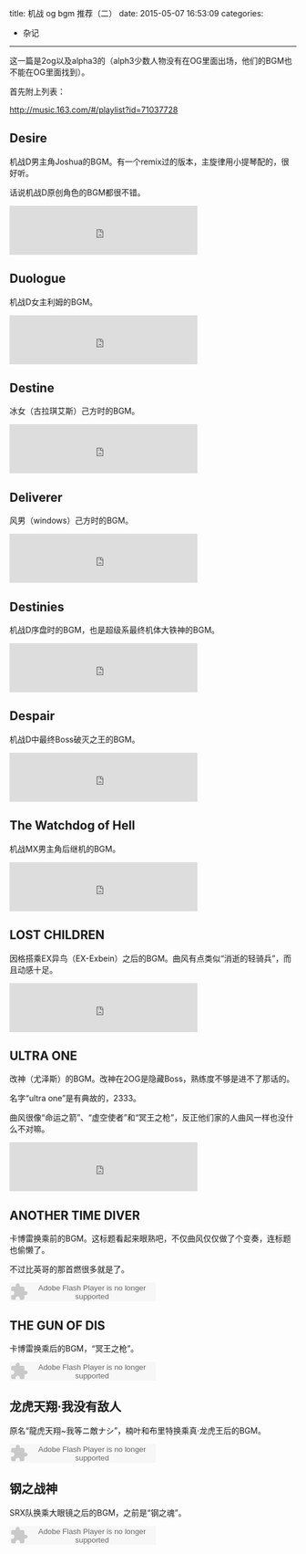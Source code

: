 title: 机战 og bgm 推荐（二）
date: 2015-05-07 16:53:09
categories:
  - 杂记
---

这一篇是2og以及alpha3的（alph3少数人物没有在OG里面出场，他们的BGM也不能在OG里面找到）。

首先附上列表：

http://music.163.com/#/playlist?id=71037728

## Desire ##

机战D男主角Joshua的BGM。有一个remix过的版本，主旋律用小提琴配的，很好听。

话说机战D原创角色的BGM都很不错。

<iframe frameborder="no" border="0" marginwidth="0" marginheight="0" width=330 height=86 src="http://music.163.com/outchain/player?type=2&id=28554027&auto=0&height=66"></iframe>

## Duologue ##

机战D女主利姆的BGM。

<iframe frameborder="no" border="0" marginwidth="0" marginheight="0" width=330 height=86 src="http://music.163.com/outchain/player?type=2&id=28554029&auto=0&height=66"></iframe>

## Destine ##

冰女（古拉琪艾斯）己方时的BGM。

<iframe frameborder="no" border="0" marginwidth="0" marginheight="0" width=330 height=86 src="http://music.163.com/outchain/player?type=2&id=28554031&auto=0&height=66"></iframe>

## Deliverer ##

风男（windows）己方时的BGM。

<iframe frameborder="no" border="0" marginwidth="0" marginheight="0" width=330 height=86 src="http://music.163.com/outchain/player?type=2&id=28554032&auto=0&height=66"></iframe>

## Destinies ##

机战D序盘时的BGM，也是超级系最终机体大铁神的BGM。

<iframe frameborder="no" border="0" marginwidth="0" marginheight="0" width=330 height=86 src="http://music.163.com/outchain/player?type=2&id=28554035&auto=0&height=66"></iframe>

## Despair ##

机战D中最终Boss破灭之王的BGM。

<iframe frameborder="no" border="0" marginwidth="0" marginheight="0" width=330 height=86 src="http://music.163.com/outchain/player?type=2&id=28554034&auto=0&height=66"></iframe>

## The Watchdog of Hell ##

机战MX男主角后继机的BGM。

<iframe frameborder="no" border="0" marginwidth="0" marginheight="0" width=330 height=86 src="http://music.163.com/outchain/player?type=2&id=28554041&auto=0&height=66"></iframe>

## LOST CHILDREN ##

因格搭乘EX异鸟（EX-Exbein）之后的BGM。曲风有点类似“消逝的轻骑兵”，而且动感十足。

<iframe frameborder="no" border="0" marginwidth="0" marginheight="0" width=330 height=86 src="http://music.163.com/outchain/player?type=2&id=28554067&auto=0&height=66"></iframe>

## ULTRA ONE ##

改神（尤泽斯）的BGM。改神在2OG是隐藏Boss，熟练度不够是进不了那话的。

名字“ultra one”是有典故的，2333。

曲风很像“命运之箭”、“虚空使者”和“冥王之枪”，反正他们家的人曲风一样也没什么不对嘛。

<iframe frameborder="no" border="0" marginwidth="0" marginheight="0" width=330 height=86 src="http://music.163.com/outchain/player?type=2&id=28554072&auto=0&height=66"></iframe>

## ANOTHER TIME DIVER ##

卡博雷换乘前的BGM。这标题看起来眼熟吧，不仅曲风仅仅做了个变奏，连标题也偷懒了。

不过比英哥的那首燃很多就是了。

<embed src="http://www.xiami.com/widget/0_1769928569/singlePlayer.swf" type="application/x-shockwave-flash" width="257" height="33" wmode="transparent"></embed>

## THE GUN OF DIS ##

卡博雷换乘后的BGM，“冥王之枪”。

<embed src="http://www.xiami.com/widget/0_1769928576/singlePlayer.swf" type="application/x-shockwave-flash" width="257" height="33" wmode="transparent"></embed>

## 龙虎天翔·我没有敌人 ##

原名“龍虎天翔~我等ニ敵ナシ”，楠叶和布里特换乘真·龙虎王后的BGM。

<embed src="http://www.xiami.com/widget/0_1769928574/singlePlayer.swf" type="application/x-shockwave-flash" width="257" height="33" wmode="transparent"></embed>

## 钢之战神 ##

SRX队换乘大眼镜之后的BGM，之前是“钢之魂”。

<embed src="http://www.xiami.com/widget/0_1769928569/singlePlayer.swf" type="application/x-shockwave-flash" width="257" height="33" wmode="transparent"></embed>